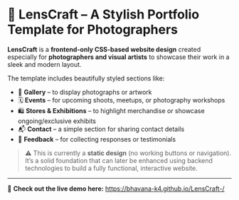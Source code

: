 # 📸 LensCraft – A Stylish Portfolio Template for Photographers

**LensCraft** is a **frontend-only CSS-based website design** created especially for **photographers and visual artists** to showcase their work in a sleek and modern layout.

The template includes beautifully styled sections like:

- 🎨 **Gallery** – to display photographs or artwork  
- 🗓️ **Events** – for upcoming shoots, meetups, or photography workshops  
- 🛍️ **Stores & Exhibitions** – to highlight merchandise or showcase ongoing/exclusive exhibits  
- 📬 **Contact** – a simple section for sharing contact details  
- 📝 **Feedback** – for collecting responses or testimonials

> ⚠️ This is currently a **static design** (no working buttons or navigation). It’s a solid foundation that can later be enhanced using backend technologies to build a fully functional, interactive website.

---

🚀 **Check out the live demo here:**  https://bhavana-k4.github.io/LensCraft-/


